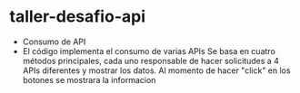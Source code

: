 # taller-desafio-api
- Consumo de API
- El código  implementa el consumo de varias APIs Se basa en cuatro métodos principales, cada uno responsable de hacer  solicitudes  a 4  APIs diferentes y mostrar los datos. Al momento de hacer "click" en los botones se mostrara la informacion

